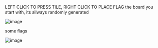 LEFT CLICK TO PRESS TILE, RIGHT CLICK TO PLACE FLAG
the board you start with, its allways randomly generated


![image](https://github.com/norbik2004/pygame_saper/assets/128638079/6e7f25c9-1f25-4f42-9c04-79f6e40247f3)


some flags

![image](https://github.com/norbik2004/pygame_saper/assets/128638079/7b49076c-52c6-4041-9d7e-375005a55649)
